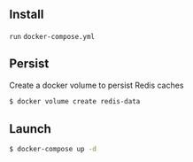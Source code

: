 ## Install
`run` `docker-compose.yml`

## Persist
Create a docker volume to persist Redis caches
```bash
$ docker volume create redis-data
```

## Launch

```bash
$ docker-compose up -d
```
